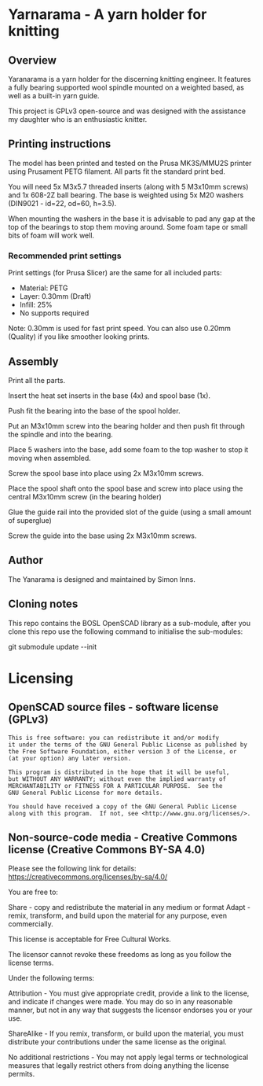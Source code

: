 # Yarnarama - A yarn holder for knitting
## Overview
Yaranarama is a yarn holder for the discerning knitting engineer.  It features a fully bearing supported wool spindle mounted on a weighted based, as well as a built-in yarn guide.

This project is GPLv3 open-source and was designed with the assistance my daughter who is an enthusiastic knitter.

## Printing instructions
The model has been printed and tested on the Prusa MK3S/MMU2S printer using Prusament PETG filament. All parts fit the standard print bed.

You will need 5x M3x5.7 threaded inserts (along with 5 M3x10mm screws) and 1x 608-2Z ball bearing.  The base is weighted using 5x M20 washers (DIN9021 - id=22, od=60, h=3.5).

When mounting the washers in the base it is advisable to pad any gap at the top of the bearings to stop them moving around.  Some foam tape or small bits of foam will work well.

### Recommended print settings

Print settings (for Prusa Slicer) are the same for all included parts:

* Material: PETG
* Layer: 0.30mm (Draft)
* Infill: 25%
* No supports required

Note: 0.30mm is used for fast print speed.  You can also use 0.20mm (Quality) if you like smoother looking prints.

## Assembly

Print all the parts.

Insert the heat set inserts in the base (4x) and spool base (1x).

Push fit the bearing into the base of the spool holder.

Put an M3x10mm screw into the bearing holder and then push fit through the spindle and into the bearing.

Place 5 washers into the base, add some foam to the top washer to stop it moving when assembled.

Screw the spool base into place using 2x M3x10mm screws.

Place the spool shaft onto the spool base and screw into place using the central M3x10mm screw (in the bearing holder)

Glue the guide rail into the provided slot of the guide (using a small amount of superglue)

Screw the guide into the base using 2x M3x10mm screws.

## Author
The Yanarama is designed and maintained by Simon Inns.

## Cloning notes
This repo contains the BOSL OpenSCAD library as a sub-module, after you clone this repo use the following command to initialise the sub-modules:

git submodule update --init

# Licensing
## OpenSCAD source files - software license (GPLv3)

    This is free software: you can redistribute it and/or modify
    it under the terms of the GNU General Public License as published by
    the Free Software Foundation, either version 3 of the License, or
    (at your option) any later version.
    
    This program is distributed in the hope that it will be useful,
    but WITHOUT ANY WARRANTY; without even the implied warranty of
    MERCHANTABILITY or FITNESS FOR A PARTICULAR PURPOSE.  See the
    GNU General Public License for more details.
    
    You should have received a copy of the GNU General Public License
    along with this program.  If not, see <http://www.gnu.org/licenses/>.

## Non-source-code media - Creative Commons license (Creative Commons BY-SA 4.0)
Please see the following link for details: https://creativecommons.org/licenses/by-sa/4.0/

You are free to:

Share - copy and redistribute the material in any medium or format
Adapt - remix, transform, and build upon the material
for any purpose, even commercially.

This license is acceptable for Free Cultural Works.

The licensor cannot revoke these freedoms as long as you follow the license terms.

Under the following terms:

Attribution - You must give appropriate credit, provide a link to the license, and indicate if changes were made. You may do so in any reasonable manner, but not in any way that suggests the licensor endorses you or your use.

ShareAlike - If you remix, transform, or build upon the material, you must distribute your contributions under the same license as the original.

No additional restrictions - You may not apply legal terms or technological measures that legally restrict others from doing anything the license permits.